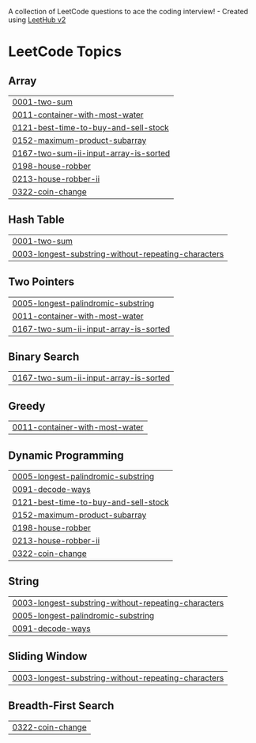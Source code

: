 A collection of LeetCode questions to ace the coding interview! - Created using [LeetHub v2](https://github.com/arunbhardwaj/LeetHub-2.0)
<!---LeetCode Topics Start-->
# LeetCode Topics
## Array
|  |
| ------- |
| [0001-two-sum](https://github.com/prasanthi-toram/Leet-Code/tree/master/0001-two-sum) |
| [0011-container-with-most-water](https://github.com/prasanthi-toram/Leet-Code/tree/master/0011-container-with-most-water) |
| [0121-best-time-to-buy-and-sell-stock](https://github.com/prasanthi-toram/Leet-Code/tree/master/0121-best-time-to-buy-and-sell-stock) |
| [0152-maximum-product-subarray](https://github.com/prasanthi-toram/Leet-Code/tree/master/0152-maximum-product-subarray) |
| [0167-two-sum-ii-input-array-is-sorted](https://github.com/prasanthi-toram/Leet-Code/tree/master/0167-two-sum-ii-input-array-is-sorted) |
| [0198-house-robber](https://github.com/prasanthi-toram/Leet-Code/tree/master/0198-house-robber) |
| [0213-house-robber-ii](https://github.com/prasanthi-toram/Leet-Code/tree/master/0213-house-robber-ii) |
| [0322-coin-change](https://github.com/prasanthi-toram/Leet-Code/tree/master/0322-coin-change) |
## Hash Table
|  |
| ------- |
| [0001-two-sum](https://github.com/prasanthi-toram/Leet-Code/tree/master/0001-two-sum) |
| [0003-longest-substring-without-repeating-characters](https://github.com/prasanthi-toram/Leet-Code/tree/master/0003-longest-substring-without-repeating-characters) |
## Two Pointers
|  |
| ------- |
| [0005-longest-palindromic-substring](https://github.com/prasanthi-toram/Leet-Code/tree/master/0005-longest-palindromic-substring) |
| [0011-container-with-most-water](https://github.com/prasanthi-toram/Leet-Code/tree/master/0011-container-with-most-water) |
| [0167-two-sum-ii-input-array-is-sorted](https://github.com/prasanthi-toram/Leet-Code/tree/master/0167-two-sum-ii-input-array-is-sorted) |
## Binary Search
|  |
| ------- |
| [0167-two-sum-ii-input-array-is-sorted](https://github.com/prasanthi-toram/Leet-Code/tree/master/0167-two-sum-ii-input-array-is-sorted) |
## Greedy
|  |
| ------- |
| [0011-container-with-most-water](https://github.com/prasanthi-toram/Leet-Code/tree/master/0011-container-with-most-water) |
## Dynamic Programming
|  |
| ------- |
| [0005-longest-palindromic-substring](https://github.com/prasanthi-toram/Leet-Code/tree/master/0005-longest-palindromic-substring) |
| [0091-decode-ways](https://github.com/prasanthi-toram/Leet-Code/tree/master/0091-decode-ways) |
| [0121-best-time-to-buy-and-sell-stock](https://github.com/prasanthi-toram/Leet-Code/tree/master/0121-best-time-to-buy-and-sell-stock) |
| [0152-maximum-product-subarray](https://github.com/prasanthi-toram/Leet-Code/tree/master/0152-maximum-product-subarray) |
| [0198-house-robber](https://github.com/prasanthi-toram/Leet-Code/tree/master/0198-house-robber) |
| [0213-house-robber-ii](https://github.com/prasanthi-toram/Leet-Code/tree/master/0213-house-robber-ii) |
| [0322-coin-change](https://github.com/prasanthi-toram/Leet-Code/tree/master/0322-coin-change) |
## String
|  |
| ------- |
| [0003-longest-substring-without-repeating-characters](https://github.com/prasanthi-toram/Leet-Code/tree/master/0003-longest-substring-without-repeating-characters) |
| [0005-longest-palindromic-substring](https://github.com/prasanthi-toram/Leet-Code/tree/master/0005-longest-palindromic-substring) |
| [0091-decode-ways](https://github.com/prasanthi-toram/Leet-Code/tree/master/0091-decode-ways) |
## Sliding Window
|  |
| ------- |
| [0003-longest-substring-without-repeating-characters](https://github.com/prasanthi-toram/Leet-Code/tree/master/0003-longest-substring-without-repeating-characters) |
## Breadth-First Search
|  |
| ------- |
| [0322-coin-change](https://github.com/prasanthi-toram/Leet-Code/tree/master/0322-coin-change) |
<!---LeetCode Topics End-->